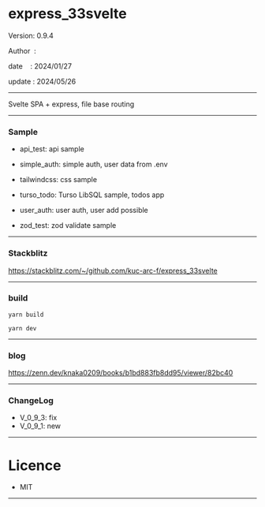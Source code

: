 ﻿# express_33svelte

 Version: 0.9.4

 Author  :

 date    : 2024/01/27

 update : 2024/05/26  

***

Svelte SPA + express, file base routing

***
### Sample

* api_test: api sample

* simple_auth: simple auth, user data from .env 

* tailwindcss: css sample

* turso_todo: Turso LibSQL sample, todos app

* user_auth: user auth, user add possible

* zod_test: zod validate sample

***
### Stackblitz

https://stackblitz.com/~/github.com/kuc-arc-f/express_33svelte

***
### build

```
yarn build

yarn dev
```

***
### blog

https://zenn.dev/knaka0209/books/b1bd883fb8dd95/viewer/82bc40

***
### ChangeLog

* V_0_9_3: fix
* V_0_9_1: new
***
# Licence

* MIT

***

